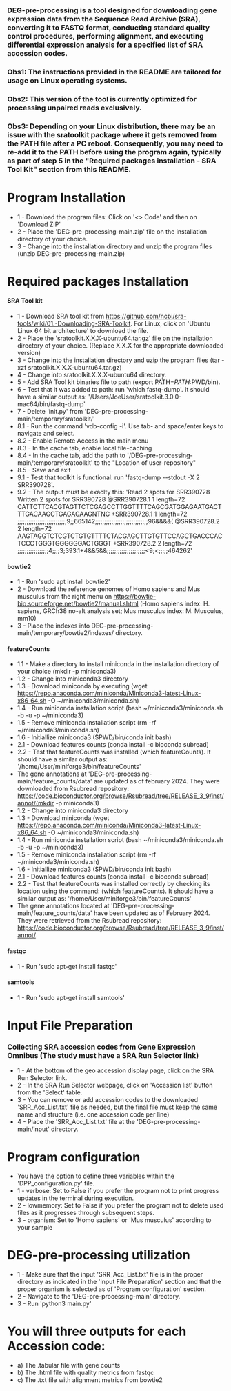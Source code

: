 ### DEG-pre-processing is a tool designed for downloading gene expression data from the Sequence Read Archive (SRA), converting it to FASTQ format, conducting standard quality control procedures, performing alignment, and executing differential expression analysis for a specified list of SRA accession codes.
### Obs1: The instructions provided in the README are tailored for usage on Linux operating systems.
### Obs2: This version of the tool is currently optimized for processing unpaired reads exclusively.
### Obs3: Depending on your Linux distribution, there may be an issue with the sratoolkit package where it gets removed from the PATH file after a PC reboot. Consequently, you may need to re-add it to the PATH before using the program again, typically as part of step 5 in the "Required packages installation - SRA Tool Kit" section from this README.


# Program Installation
- 1 - Download the program files: Click on '<> Code' and then on 'Download ZIP'
- 2 - Place the 'DEG-pre-processing-main.zip' file on the installation directory of your choice.
- 3 - Change into the installation directory and unzip the program files (unzip DEG-pre-processing-main.zip)  

# Required packages Installation
#### SRA Tool kit 
- 1 - Download SRA tool kit from https://github.com/ncbi/sra-tools/wiki/01.-Downloading-SRA-Toolkit. For Linux, click on 'Ubuntu Linux 64 bit architecture' to download the file.
- 2 - Place the 'sratoolkit.X.X.X-ubuntu64.tar.gz' file on the installation directory of your choice. (Replace X.X.X for the appropriate downloaded version)
- 3 - Change into the installation directory and uzip the program files (tar -xzf sratoolkit.X.X.X-ubuntu64.tar.gz)
- 4 - Change into sratoolkit.X.X.X-ubuntu64 directory.
- 5 - Add SRA Tool kit binaries file to path (export PATH=$PATH:$PWD/bin).  
- 6 - Test that it was added to path: run 'which fastq-dump'. It should have a similar output as: '/Users/JoeUser/sratoolkit.3.0.0-mac64/bin/fastq-dump'
- 7 - Delete 'init.py' from 'DEG-pre-processing-main/temporary/sratoolkit/' 
- 8.1 - Run the command 'vdb-config -i'. Use tab- and space/enter keys to navigate and select. 
- 8.2 - Enable Remote Access in the main menu 
- 8.3 - In the cache tab, enable local file-caching 
- 8.4 - In the cache tab, add the path to '/DEG-pre-processing-main/temporary/sratoolkit' to the "Location of user-repository" 
- 8.5 - Save and exit 
- 9.1 - Test that toolkit is functional: run 'fastq-dump --stdout -X 2 SRR390728'.
- 9.2 - The output must be exaclty this: 'Read 2 spots for SRR390728 Written 2 spots for SRR390728 @SRR390728.1 1 length=72 CATTCTTCACGTAGTTCTCGAGCCTTGGTTTTCAGCGATGGAGAATGACTTTGACAAGCTGAGAGAAGNTNC +SRR390728.1 1 length=72 ;;;;;;;;;;;;;;;;;;;;;;;;;;;9;;665142;;;;;;;;;;;;;;;;;;;;;;;;;;;;;96&&&&( @SRR390728.2 2 length=72 AAGTAGGTCTCGTCTGTGTTTTCTACGAGCTTGTGTTCCAGCTGACCCACTCCCTGGGTGGGGGGACTGGGT +SRR390728.2 2 length=72 ;;;;;;;;;;;;;;;;;4;;;;3;393.1+4&&5&&;;;;;;;;;;;;;;;;;;;;;<9;<;;;;;464262'

#### bowtie2
- 1 - Run 'sudo apt install bowtie2'
- 2 - Download the reference genomes of Homo sapiens and Mus musculus from the right menu on https://bowtie-bio.sourceforge.net/bowtie2/manual.shtml (Homo sapiens index: H. sapiens, GRCh38 no-alt analysis set; Mus musculus index: M. Musculus, mm10)
- 3 - Place the indexes into DEG-pre-processing-main/temporary/bowtie2/indexes/ directory.

#### featureCounts
- 1.1 - Make a directory to install miniconda in the installation directory of your choice (mkdir -p miniconda3)
- 1.2 - Change into miniconda3 directory
- 1.3 - Download miniconda by executing (wget https://repo.anaconda.com/miniconda/Miniconda3-latest-Linux-x86_64.sh -O ~/miniconda3/miniconda.sh)
- 1.4 - Run miniconda installation script (bash ~/miniconda3/miniconda.sh -b -u -p ~/miniconda3)
- 1.5 - Remove miniconda installation script (rm -rf ~/miniconda3/miniconda.sh)
- 1.6 - Initiallize miniconda3 ($PWD/bin/conda init bash)
- 2.1 - Download features counts (conda install -c bioconda subread)
- 2.2 - Test that featureCounts was installed (which featureCounts). It should have a similar output as: '/home/User/miniforge3/bin/featureCounts'
- The gene annotations at 'DEG-pre-processing-main/feature_counts/data' are updated as of february 2024. They were downloaded from Rsubread repository: https://code.bioconductor.org/browse/Rsubread/tree/RELEASE_3_9/inst/annot/(mkdir -p miniconda3)
- 1.2 - Change into miniconda3 directory
- 1.3 - Download miniconda (wget https://repo.anaconda.com/miniconda/Miniconda3-latest-Linux-x86_64.sh -O ~/miniconda3/miniconda.sh)
- 1.4 - Run miniconda installation script (bash ~/miniconda3/miniconda.sh -b -u -p ~/miniconda3)
- 1.5 - Remove miniconda installation script (rm -rf ~/miniconda3/miniconda.sh)
- 1.6 - Initiallize miniconda3 ($PWD/bin/conda init bash)
- 2.1 - Download features counts (conda install -c bioconda subread)
- 2.2 - Test that featureCounts was installed correctly by checking its location using the command: (which featureCounts). It should have a similar output as: '/home/User/miniforge3/bin/featureCounts'
- The gene annotations located at 'DEG-pre-processing-main/feature_counts/data' have been updated as of February 2024. They were retrieved from the Rsubread repository: https://code.bioconductor.org/browse/Rsubread/tree/RELEASE_3_9/inst/annot/

#### fastqc
- 1 - Run 'sudo apt-get install fastqc'

#### samtools
- 1 - Run 'sudo apt-get install samtools'

# Input File Preparation
### Collecting SRA accession codes from Gene Expression Omnibus (The study must have a SRA Run Selector link)
- 1 - At the bottom of the geo accession display page, click on the SRA Run Selector link.
- 2 - In the SRA Run Selector webpage, click on 'Accession list' button from the 'Select' table.
- 3 - You can remove or add accession codes to the downloaded 'SRR_Acc_List.txt' file as needed, but the final file must keep the same name and structure (i.e. one accession code per line)
- 4 - Place the 'SRR_Acc_List.txt' file at the 'DEG-pre-processing-main/input' directory.

# Program configuration
- You have the option to define three variables within the 'DPP_configuration.py' file. 
- 1 - verbose: Set to False if you prefer the program not to print progress updates in the terminal during execution.
- 2 - lowmemory: Set to False if you prefer the program not to delete used files as it progresses through subsequent steps.
- 3 - organism: Set to 'Homo sapiens' or 'Mus musculus' according to your sample


# DEG-pre-processing utilization
- 1 - Make sure that the input 'SRR_Acc_List.txt' file is in the proper directory as indicated in the 'Input File Preparation' section and that the proper organism is selected as of 'Program configuration' section.
- 2 - Navigate to the 'DEG-pre-processing-main' directory.
- 3 - Run 'python3 main.py'

# You will three outputs for each Accession code:
- a) The .tabular file with gene counts
- b) The .html file with quality metrics from fastqc
- c) The .txt file with alignment metrics from bowtie2
